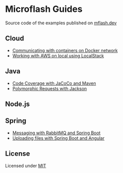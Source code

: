 # Microflash Guides

Source code of the examples published on [mflash.dev](https://mflash.dev)

## Cloud
- [Communicating with containers on Docker network](./cloud/communicating-with-containers-on-docker-network/)
- [Working with AWS on local using LocalStack](./cloud/localstack-introduction/)

## Java
- [Code Coverage with JaCoCo and Maven](./java/coverage-jacoco-maven/)
- [Polymorphic Requests with Jackson](./java/jackson-polymorphic-requests/)

## Node.js

## Spring
- [Messaging with RabbitMQ and Spring Boot](./spring/spring-messaging-rabbitmq/)
- [Uploading files with Spring Boot and Angular](./spring/spring-file-upload/)

## License

Licensed under [MIT](./LICENSE.md)
